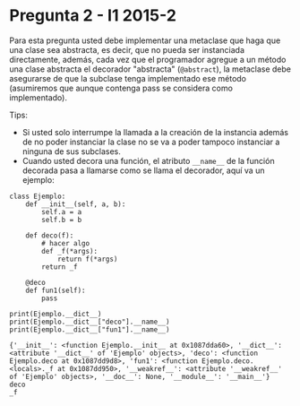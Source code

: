 # Pregunta 2 - I1 2015-2
Para esta pregunta usted debe implementar una metaclase que haga que una clase sea abstracta, es decir, que no pueda ser instanciada directamente, además, cada vez que el programador agregue a un método una clase abstracta el decorador "abstracta" (`@abstract`), la metaclase debe asegurarse de que la subclase tenga implementado ese método (asumiremos que aunque contenga pass se considera como implementado).

Tips:

* Si usted solo interrumpe la llamada a la creación de la instancia además de no poder instanciar la clase no se va a poder tampoco instanciar a ninguna de sus subclases.
* Cuando usted decora una función, el atributo `__name__` de la función decorada pasa a llamarse como se llama el decorador, aquí va un ejemplo:

```
class Ejemplo:
    def __init__(self, a, b):
        self.a = a
        self.b = b
    
    def deco(f):
        # hacer algo
        def _f(*args):
            return f(*args)
        return _f
    
    @deco
    def fun1(self):
        pass

print(Ejemplo.__dict__)
print(Ejemplo.__dict__["deco"].__name__)
print(Ejemplo.__dict__["fun1"].__name__)
```
```
{'__init__': <function Ejemplo.__init__ at 0x1087dda60>, '__dict__': <attribute '__dict__' of 'Ejemplo' objects>, 'deco': <function Ejemplo.deco at 0x1087dd9d8>, 'fun1': <function Ejemplo.deco.<locals>._f at 0x1087dd950>, '__weakref__': <attribute '__weakref__' of 'Ejemplo' objects>, '__doc__': None, '__module__': '__main__'}
deco
_f
```